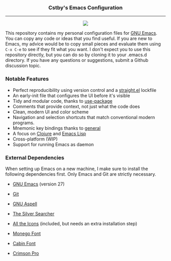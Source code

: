 <h3 align="center">Cstby's Emacs Configuration</h3>
<hr/>

<p align="center">
<img src="https://upload.wikimedia.org/wikipedia/commons/thumb/0/08/EmacsIcon.svg/120px-EmacsIcon.svg.png" />
</p>

This repository contains my personal configuration files for [GNU Emacs](https://www.gnu.org/software/emacs/). You can copy any code or ideas that you find useful. If you are new to Emacs, my advice would be to copy small pieces and evaluate them using `C-x C-e` to see if they fit what you want. I don't expect you to use this repository directly, but you can do so by cloning it to your .emacs.d directory. If you have any questions or suggestions, submit a Github discussion topic.

### Notable Features

- Perfect reproducibility using version control and a [straight.el](https://github.com/raxod502/straight.el) lockfile
- An early-init file that configures the UI before it's visible
- Tidy and modular code, thanks to [use-package](https://github.com/jwiegley/use-package)
- Comments that provide context, not just what the code does
- Clean, modern UI and color scheme
- Navigation and selection shortcuts that match conventional modern programs.
- Mnemonic key bindings thanks to [general](https://github.com/noctuid/general.el)
- A focus on [Clojure](https://clojure.org/) and [Emacs Lisp](https://en.wikipedia.org/wiki/Emacs_Lisp)
- Cross-platform (WIP)
- Support for running Emacs as daemon

### External Dependencies

When setting up Emacs on a new machine, I make sure to install the following dependencies first.  Only Emacs and Git are strictly necessary.

- [GNU Emacs](https://www.gnu.org/software/emacs/) (version 27)

- [Git](https://git-scm.com/)

- [GNU Aspell](http://aspell.net/)

- [The Silver Searcher](https://github.com/ggreer/the_silver_searcher)

- [All the Icons](https://github.com/domtronn/all-the-icons.el) (included, but needs an extra installation step)

- [Monego Font](https://github.com/cseelus/monego)

- [Cabin Font](https://fonts.google.com/specimen/Cabin)

- [Crimson Pro](https://fonts.google.com/specimen/Crimson+Pro)
